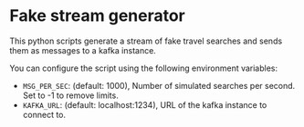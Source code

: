 # Fake stream generator

This python scripts generate a stream of fake travel searches and sends them as messages
to a kafka instance.

You can configure the script using the following environment variables:

- `MSG_PER_SEC`: (default: 1000), Number of simulated searches per second. Set to -1 to remove limits.
- `KAFKA_URL`: (default: localhost:1234), URL of the kafka instance to connect to.
